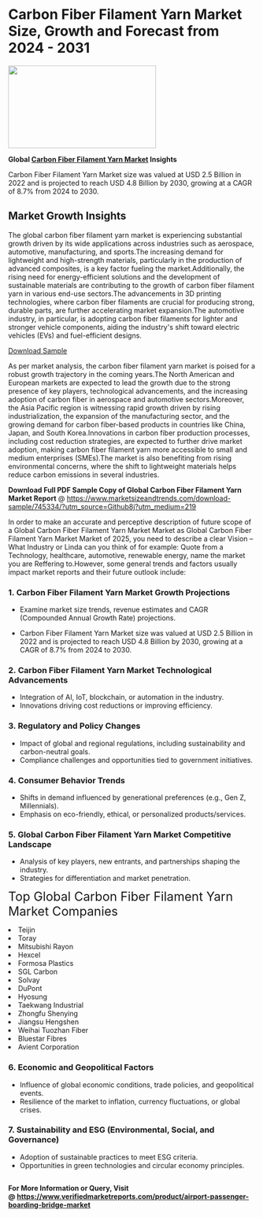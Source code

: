 <H1>Carbon Fiber Filament Yarn Market Size, Growth and Forecast from 2024 - 2031</H1><img class="aligncenter size-medium wp-image-584254" src="https://thirdeyenews.in/wp-content/uploads/2024/09/Global-Market-Research-300x168.jpeg" alt="" width="300" height="168" /><p><strong>Global&nbsp;<a href="https://www.marketsizeandtrends.com/download-sample/745334/?utm_source=Github8j?utm_medium=219">Carbon Fiber Filament Yarn Market</a> Insights</strong></p><p>Carbon Fiber Filament Yarn Market size was valued at USD 2.5 Billion in 2022 and is projected to reach USD 4.8 Billion by 2030, growing at a CAGR of 8.7% from 2024 to 2030.</p><p><h2>Market Growth Insights</h2> <p>The global carbon fiber filament yarn market is experiencing substantial growth driven by its wide applications across industries such as aerospace, automotive, manufacturing, and sports.The increasing demand for lightweight and high-strength materials, particularly in the production of advanced composites, is a key factor fueling the market.Additionally, the rising need for energy-efficient solutions and the development of sustainable materials are contributing to the growth of carbon fiber filament yarn in various end-use sectors.The advancements in 3D printing technologies, where carbon fiber filaments are crucial for producing strong, durable parts, are further accelerating market expansion.The automotive industry, in particular, is adopting carbon fiber filaments for lighter and stronger vehicle components, aiding the industry's shift toward electric vehicles (EVs) and fuel-efficient designs.</p> <p><a href="#">Download Sample</a></p> <p>As per market analysis, the carbon fiber filament yarn market is poised for a robust growth trajectory in the coming years.The North American and European markets are expected to lead the growth due to the strong presence of key players, technological advancements, and the increasing adoption of carbon fiber in aerospace and automotive sectors.Moreover, the Asia Pacific region is witnessing rapid growth driven by rising industrialization, the expansion of the manufacturing sector, and the growing demand for carbon fiber-based products in countries like China, Japan, and South Korea.Innovations in carbon fiber production processes, including cost reduction strategies, are expected to further drive market adoption, making carbon fiber filament yarn more accessible to small and medium enterprises (SMEs).The market is also benefiting from rising environmental concerns, where the shift to lightweight materials helps reduce carbon emissions in several industries.</p> <p></p><p><span class=""><strong>Download Full PDF Sample Copy of Global Carbon Fiber Filament Yarn Market Report</strong> @ <a href="https://www.marketsizeandtrends.com/download-sample/745334/?utm_source=Github8j?utm_medium=219" target="_blank">https://www.marketsizeandtrends.com/download-sample/745334/?utm_source=Github8j?utm_medium=219</a></span></p><p>In order to make an accurate and perceptive description of future scope of a Global&nbsp;Carbon Fiber Filament Yarn Market Market as Global&nbsp;Carbon Fiber Filament Yarn Market Market of 2025, you need to describe a clear Vision &ndash; What Industry or Linda can you think of for example: Quote from a Technology, healthcare, automotive, renewable energy, name the market you are Reffering to.However, some general trends and factors usually impact market reports and their future outlook include:</p><h3>1.&nbsp;<strong>Carbon Fiber Filament Yarn Market Growth Projections</strong></h3><ul><li>Examine market size trends, revenue estimates and CAGR (Compounded Annual Growth Rate) projections.</li><li><p>Carbon Fiber Filament Yarn Market size was valued at USD 2.5 Billion in 2022 and is projected to reach USD 4.8 Billion by 2030, growing at a CAGR of 8.7% from 2024 to 2030.</p></li></ul><h3>2.&nbsp;<strong>Carbon Fiber Filament Yarn Market Technological Advancements</strong></h3><ul><li>Integration of AI, IoT, blockchain, or automation in the industry.</li><li>Innovations driving cost reductions or improving efficiency.</li></ul><h3>3.&nbsp;<strong>Regulatory and Policy Changes</strong></h3><ul><li>Impact of global and regional regulations, including sustainability and carbon-neutral goals.</li><li>Compliance challenges and opportunities tied to government initiatives.</li></ul><h3>4.&nbsp;<strong>Consumer Behavior Trends</strong></h3><ul><li>Shifts in demand influenced by generational preferences (e.g., Gen Z, Millennials).</li><li>Emphasis on eco-friendly, ethical, or personalized products/services.</li></ul><h3>5.&nbsp;<strong>Global Carbon Fiber Filament Yarn Market Competitive Landscape</strong></h3><ul><li>Analysis of key players, new entrants, and partnerships shaping the industry.</li><li>Strategies for differentiation and market penetration.</li></ul><p data-pm-slice="1 1 []"><span style="color: inherit; font-family: inherit; font-size: 25px;">Top Global Carbon Fiber Filament Yarn Market Companies</span></p><div class="" data-test-id=""><p><li>Teijin</li><li> Toray</li><li> Mitsubishi Rayon</li><li> Hexcel</li><li> Formosa Plastics</li><li> SGL Carbon</li><li> Solvay</li><li> DuPont</li><li> Hyosung</li><li> Taekwang Industrial</li><li> Zhongfu Shenying</li><li> Jiangsu Hengshen</li><li> Weihai Tuozhan Fiber</li><li> Bluestar Fibres</li><li> Avient Corporation</li></p></div><h3>6.&nbsp;<strong>Economic and Geopolitical Factors</strong></h3><ul><li>Influence of global economic conditions, trade policies, and geopolitical events.</li><li>Resilience of the market to inflation, currency fluctuations, or global crises.</li></ul><h3>7.&nbsp;<strong>Sustainability and ESG (Environmental, Social, and Governance)</strong></h3><ul><li>Adoption of sustainable practices to meet ESG criteria.</li><li>Opportunities in green technologies and circular economy principles.</li></ul><h2><strong style="font-size: 14px;">For More Information or Query, Visit @&nbsp;</strong><a style="background-color: #ffffff; font-size: 14px;" href="https://www.marketsizeandtrends.com/report/carbon-fiber-filament-yarn-market/" target="_blank">https://www.verifiedmarketreports.com/product/airport-passenger-boarding-bridge-market</a></h2>